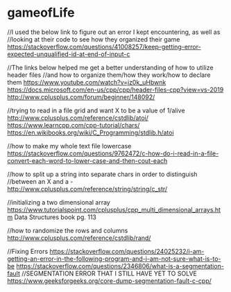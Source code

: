 # gameofLife


//I used the below link to figure out an error I kept encountering, as well as
//looking at their code to see how they organized their game
https://stackoverflow.com/questions/41008257/keep-getting-error-expected-unqualified-id-at-end-of-input-c

//The links below helped me get a better understanding of how to utilize header files
//and how to organize them/how they work/how to declare them
https://www.youtube.com/watch?v=jz0k_uHbwnk
https://docs.microsoft.com/en-us/cpp/cpp/header-files-cpp?view=vs-2019
http://www.cplusplus.com/forum/beginner/148092/

//trying to read in a file grid and want X to be a value of 1/alive
http://www.cplusplus.com/reference/cstdlib/atoi/
https://www.learncpp.com/cpp-tutorial/chars/
https://en.wikibooks.org/wiki/C_Programming/stdlib.h/atoi

//how to make my whole text file lowercase
https://stackoverflow.com/questions/9762472/c-how-do-i-read-in-a-file-convert-each-word-to-lower-case-and-then-cout-each

//how to split up a string into separate chars in order to distinguish
//between an X and a -
http://www.cplusplus.com/reference/string/string/c_str/

//initializing a two dimensional array
https://www.tutorialspoint.com/cplusplus/cpp_multi_dimensional_arrays.htm
Data Structures book pg. 113

//how to randomize the rows and columns
http://www.cplusplus.com/reference/cstdlib/rand/



//Fixing Errors
https://stackoverflow.com/questions/24025232/i-am-getting-an-error-in-the-following-program-and-i-am-not-sure-what-is-to-be
https://stackoverflow.com/questions/2346806/what-is-a-segmentation-fault
//SEGMENTATION ERROR THAT I STILL HAVE YET TO SOLVE
https://www.geeksforgeeks.org/core-dump-segmentation-fault-c-cpp/
